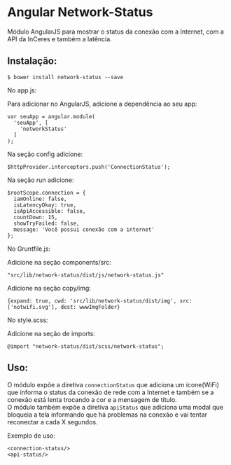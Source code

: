 # Angular Network-Status

Módulo AngularJS para mostrar o status da conexão com a Internet, com a API da InCeres e também a latência.

## Instalação:
   
    $ bower install network-status --save

No app.js:

Para adicionar no AngularJS, adicione a dependência ao seu app:

    var seuApp = angular.module(
      'seuApp', [
        'networkStatus'
      ]
    );


Na seção config adicione:

    $httpProvider.interceptors.push('ConnectionStatus');

Na seção run adicione:

    $rootScope.connection = {
      iamOnline: false,
      isLatencyOkay: true,
      isApiAccessible: false,
      countDown: 15,
      showTryFailed: false,
      message: 'Você possui conexão com a internet'
    };
    
No Gruntfile.js:
 
Adicione na seção components/src:

    "src/lib/network-status/dist/js/network-status.js"

Adicione na seção copy/img:

    {expand: true, cwd: 'src/lib/network-status/dist/img', src: ['notwifi.svg'], dest: wwwImgFolder}

No style.scss:

Adicione na seção de imports:

    @import "network-status/dist/scss/network-status";

## Uso:

O módulo expõe a diretiva `connectionStatus` que adiciona um ícone(WiFi) que informa o status da conexão de rede com a Internet e também se a conexão está lenta trocando a cor e a mensagem de título.<br>
O módulo também expõe a diretiva `apiStatus` que adiciona uma modal que bloqueia a tela informando que há problemas na conexão e vai tentar reconectar a cada X segundos.

Exemplo de uso:

    <connection-status/>
    <api-status/>